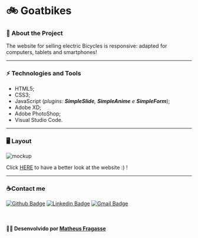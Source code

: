 # :bike: Goatbikes

### :bookmark_tabs: About the Project ###

The website for selling electric Bicycles is responsive: adapted for computers, tablets and smartphones!

---

 ### :zap: Technologies and Tools ###
 
- HTML5;
- CSS3;
- JavaScript (*plugins: **SimpleSlide**, **SimpleAnime** e **SimpleForm***);
- Adobe XD;
- Adobe PhotoShop;
- Visual Studio Code.
---
 ### 🖥️ Layout ###
![mockup](https://user-images.githubusercontent.com/105829768/229381778-47f69838-fc1a-4edd-a809-7c1c5a16a3fc.png)

Click <a href= "https://kuhora.github.io/Goatbikes/" rel="nofollow">HERE</a>
to have a better look at the website :) ! 
<hr>

### ☕Contact me

[![Github Badge](https://img.shields.io/badge/-Github-000?style=flat-square&logo=Github&logoColor=white&link=https://github.com/Kuhora)](https://github.com/Kuhora)
   [![Linkedin Badge](https://img.shields.io/badge/-LinkedIn-blue?style=flat-square&logo=Linkedin&logoColor=white&link=https://https://www.linkedin.com/in/matheus-fragasse-2a740a249/)](https://www.linkedin.com/in/matheus-fragasse-2a740a249/)
  [![Gmail Badge](https://img.shields.io/badge/Gmail-D14836?style=square&logo=gmail&logoColor=white&link=mailto:kuhora123@gmail.com)](mailto:kuhora123@gmail.com)

&nbsp;

#### 👩‍💻 **Desenvolvido por [Matheus Fragasse](https://github.com/Kuhora)** ####
